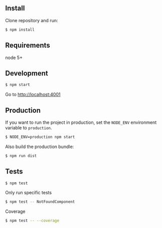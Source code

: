 ## Install


Clone repository and run:

```sh
$ npm install
```
## Requirements

node 5+

## Development

```sh
$ npm start
```

Go to [http://localhost:4001](http://localhost:4001)

## Production

If you want to run the project in production, set the `NODE_ENV` environment variable to `production`.

```sh
$ NODE_ENV=production npm start
```

Also build the production bundle:

```sh
$ npm run dist
```

## Tests

```sh
$ npm test
```

Only run specific tests

```sh
$ npm test -- NotFoundComponent
```

Coverage

```sh
$ npm test -- --coverage
```